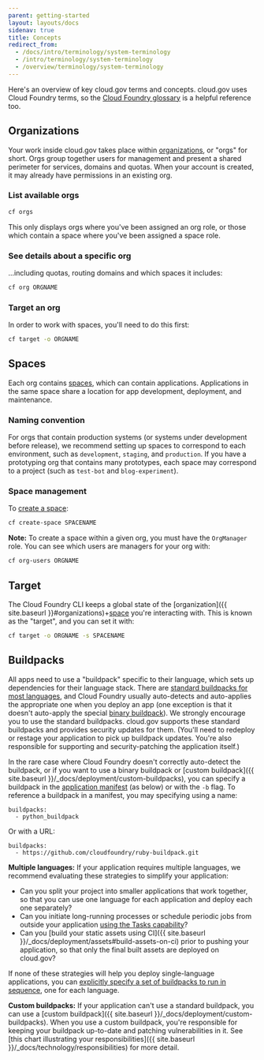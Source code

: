 ```yaml
---
parent: getting-started
layout: layouts/docs
sidenav: true
title: Concepts
redirect_from:
  - /docs/intro/terminology/system-terminology
  - /intro/terminology/system-terminology
  - /overview/terminology/system-terminology
---
```


Here's an overview of key cloud.gov terms and concepts. cloud.gov uses Cloud Foundry terms, so the [Cloud Foundry glossary](http://docs.cloudfoundry.org/concepts/glossary.html) is a helpful reference too.

## Organizations

Your work inside cloud.gov takes place within [organizations](http://docs.cloudfoundry.org/concepts/roles.html#orgs), or "orgs" for short. Orgs group together users for management and present a shared perimeter for services, domains and quotas. When your account is created, it may already have permissions in an existing org.

### List available orgs

```sh
cf orgs
```

This only displays orgs where you've been assigned an org role, or those which contain a space where you've been assigned a space role.

### See details about a specific org

...including quotas, routing domains and which spaces it includes:

```sh
cf org ORGNAME
```

### Target an org

In order to work with spaces, you'll need to do this first:

```sh
cf target -o ORGNAME
```

## Spaces

Each org contains [spaces](http://docs.cloudfoundry.org/concepts/roles.html#spaces), which can contain applications. Applications in the same space share a location for app development, deployment, and maintenance.

### Naming convention

For orgs that contain production systems (or systems under development before release), we recommend setting up spaces to correspond to each environment, such as `development`, `staging`, and `production`. If you have a prototyping org that contains many prototypes, each space may correspond to a project (such as `test-bot` and `blog-experiment`).

### Space management

To [create a space](http://cli.cloudfoundry.org/en-US/cf/create-space.html):

```sh
cf create-space SPACENAME
```

**Note:**  To create a space within a given org, you must have the `OrgManager` role. You can see which users are managers for your org with:

```sh
cf org-users ORGNAME
```

## Target

The Cloud Foundry CLI keeps a global state of the [organization]({{ site.baseurl }}#organizations)+[space](#spaces) you're interacting with. This is known as the "target", and you can set it with:

```sh
cf target -o ORGNAME -s SPACENAME
```

## Buildpacks

All apps need to use a "buildpack" specific to their language, which sets up dependencies for their language stack. There are [standard buildpacks for most languages](https://docs.cloudfoundry.org/buildpacks/), and Cloud Foundry usually auto-detects and auto-applies the appropriate one when you deploy an app (one exception is that it doesn't auto-apply the special [binary buildpack](https://docs.cloudfoundry.org/buildpacks/binary/index.html)). We strongly encourage you to use the standard buildpacks. cloud.gov supports these standard buildpacks and provides security updates for them. (You'll need to redeploy or restage your application to pick up buildpack updates. You're also responsible for supporting and security-patching the application itself.)

In the rare case where Cloud Foundry doesn't correctly auto-detect the buildpack, or if you want to use a binary buildpack or [custom buildpack]({{ site.baseurl }}/_docs/deployment/custom-buildpacks), you can specify a buildpack in the [application manifest](http://docs.cloudfoundry.org/devguide/deploy-apps/manifest.html) (as below) or with the `-b` flag. To reference a buildpack in a manifest, you may specifying using a name:

    buildpacks:
      - python_buildpack

Or with a URL:

    buildpacks:
      - https://github.com/cloudfoundry/ruby-buildpack.git

**Multiple languages:** If your application requires multiple languages, we recommend evaluating these strategies to simplify your application:

* Can you split your project into smaller applications that work together, so that you can use one language for each application and deploy each one separately?
* Can you initiate long-running processes or schedule periodic jobs from outside your application [using the Tasks capability](https://docs.cloudfoundry.org/devguide/using-tasks.html)?
* Can you [build your static assets using CI]({{ site.baseurl }}/_docs/deployment/assets#build-assets-on-ci) prior to pushing your application, so that only the final built assets are deployed on cloud.gov?

If none of these strategies will help you deploy single-language applications, you can [explicitly specify a set of buildpacks to run in sequence](https://docs.cloudfoundry.org/buildpacks/use-multiple-buildpacks.html), one for each language.

**Custom buildpacks:** If your application can't use a standard buildpack, you can use a [custom buildpack]({{ site.baseurl }}/_docs/deployment/custom-buildpacks). When you use a custom buildpack, you're responsible for keeping your buildpack up-to-date and patching vulnerabilities in it. See [this chart illustrating your responsibilities]({{ site.baseurl }}/_docs/technology/responsibilities) for more detail.
